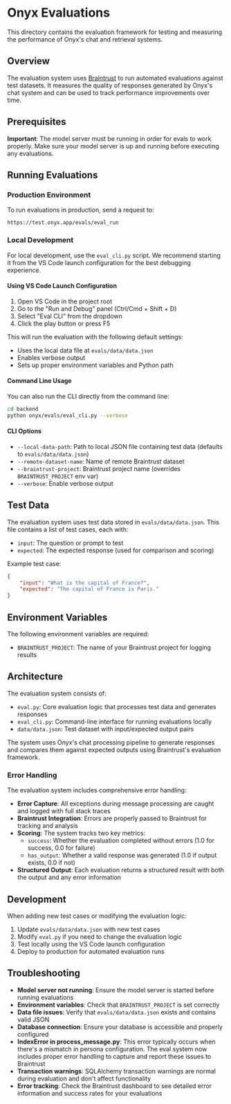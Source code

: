 # Onyx Evaluations

This directory contains the evaluation framework for testing and measuring the performance of Onyx's chat and retrieval systems.

## Overview

The evaluation system uses [Braintrust](https://www.braintrust.dev/) to run automated evaluations against test datasets. It measures the quality of responses generated by Onyx's chat system and can be used to track performance improvements over time.

## Prerequisites

**Important**: The model server must be running in order for evals to work properly. Make sure your model server is up and running before executing any evaluations.

## Running Evaluations

### Production Environment

To run evaluations in production, send a request to:
```
https://test.onyx.app/evals/eval_run
```

### Local Development

For local development, use the `eval_cli.py` script. We recommend starting it from the VS Code launch configuration for the best debugging experience.

#### Using VS Code Launch Configuration

1. Open VS Code in the project root
2. Go to the "Run and Debug" panel (Ctrl/Cmd + Shift + D)
3. Select "Eval CLI" from the dropdown
4. Click the play button or press F5

This will run the evaluation with the following default settings:
- Uses the local data file at `evals/data/data.json`
- Enables verbose output
- Sets up proper environment variables and Python path

#### Command Line Usage

You can also run the CLI directly from the command line:

```bash
cd backend
python onyx/evals/eval_cli.py --verbose
```

#### CLI Options

- `--local-data-path`: Path to local JSON file containing test data (defaults to `evals/data/data.json`)
- `--remote-dataset-name`: Name of remote Braintrust dataset
- `--braintrust-project`: Braintrust project name (overrides `BRAINTRUST_PROJECT` env var)
- `--verbose`: Enable verbose output

## Test Data

The evaluation system uses test data stored in `evals/data/data.json`. This file contains a list of test cases, each with:
- `input`: The question or prompt to test
- `expected`: The expected response (used for comparison and scoring)

Example test case:
```json
{
    "input": "What is the capital of France?",
    "expected": "The capital of France is Paris."
}
```

## Environment Variables

The following environment variables are required:

- `BRAINTRUST_PROJECT`: The name of your Braintrust project for logging results

## Architecture

The evaluation system consists of:

- `eval.py`: Core evaluation logic that processes test data and generates responses
- `eval_cli.py`: Command-line interface for running evaluations locally
- `data/data.json`: Test dataset with input/expected output pairs

The system uses Onyx's chat processing pipeline to generate responses and compares them against expected outputs using Braintrust's evaluation framework.

### Error Handling

The evaluation system includes comprehensive error handling:

- **Error Capture**: All exceptions during message processing are caught and logged with full stack traces
- **Braintrust Integration**: Errors are properly passed to Braintrust for tracking and analysis
- **Scoring**: The system tracks two key metrics:
  - `success`: Whether the evaluation completed without errors (1.0 for success, 0.0 for failure)
  - `has_output`: Whether a valid response was generated (1.0 if output exists, 0.0 if not)
- **Structured Output**: Each evaluation returns a structured result with both the output and any error information

## Development

When adding new test cases or modifying the evaluation logic:

1. Update `evals/data/data.json` with new test cases
2. Modify `eval.py` if you need to change the evaluation logic
3. Test locally using the VS Code launch configuration
4. Deploy to production for automated evaluation runs

## Troubleshooting

- **Model server not running**: Ensure the model server is started before running evaluations
- **Environment variables**: Check that `BRAINTRUST_PROJECT` is set correctly
- **Data file issues**: Verify that `evals/data/data.json` exists and contains valid JSON
- **Database connection**: Ensure your database is accessible and properly configured
- **IndexError in process_message.py**: This error typically occurs when there's a mismatch in persona configuration. The eval system now includes proper error handling to capture and report these issues to Braintrust
- **Transaction warnings**: SQLAlchemy transaction warnings are normal during evaluation and don't affect functionality
- **Error tracking**: Check the Braintrust dashboard to see detailed error information and success rates for your evaluations
